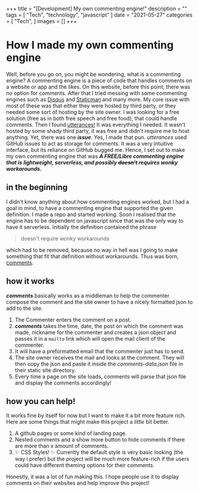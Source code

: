 +++
title = "[Development] My own commenting engine!"
description = ""
tags = [
	"Tech",
	"technology",
	"javascript"
]
date = "2021-05-27"
categories = [
    "Tech",
]
images = []
+++

# How I made my own commenting engine

Well, before you go on, you might be wondering, what is a commenting engine? A commenting engine is a piece of code that handles comments on a website or app and the likes. On this website, before this point, there was no option for comments. After that I tried messing with some commenting engines such as [Disqus](https://blog.disqus.com/) and [Staticman](https://staticman.net) and many more. My core issue with most of these was that either they were hosted by third party, or they needed some sort of hosting by the site owner. I was looking for a free solution (free as in both free speech and free food), that could handle comments. Then I found [utterances!](https://utteranc.es/) It was everything I needed. It wasn't hosted by some shady third party, it was free and didn't require me to host anything. Yet, there was one ***issue***. Yes, I made that pun. *utterances* used GitHub issues to act as storage for comments. It was a very intuitive interface, but its reliance on GitHub bugged me. Hence, I set out to make my own commenting engine that was ***A FREE/Libre commenting engine that is lightweight, serverless, and possibly ~~doesn't~~ requires wonky workarounds.***

## in the beginning

I didn't know anything about how commenting engines worked, but I had a goal in mind, to have a commenting engine that supported the given definition. I made a repo and started working. Soon I realised that the engine has to be dependent on javascript since that was the only way to have it serverless. Initially the definition contained the phrase 
>doesn't require wonky workarounds

which had to be removed, because no way in hell was I going to make something that fit that definition without workarounds. Thus was born, [comments](https://github.com/gtlsgamr/comments).

## how it works

***comments*** basically works as a middleman to help the commenter compose the comment and the site owner to have a nicely formatted json to add to the site. 

1. The Commenter enters the comment on a post.
2. ***comments*** takes the time, date, the post on which the comment was made, nickname for the commenter and creates a json object and passes it in a `mailto` link which will open the mail client of the commenter.
3. It will have a preformatted email that the commenter just has to send.
4. The site owner receives the mail and looks at the comment. They will then copy the json and paste it inside the *comments-data.json* file in their static site directory.
5. Every time a page on the site loads, comments will parse that json file and display the comments accordingly!
	

## how you can help!

It works fine by itself for now but I want to make it a bit more feature rich. Here are some things that might make this project a *little* bit better.

1. A github pages or some kind of landing page.
2. Nested comments and a show more button to hide comments if there are more than x amount of comments.
3. ✨ CSS Styles! ✨ Currently the default style is very basic looking (the way i prefer) but the project will be much more feature-rich if the users could have different theming options for their comments.

Honestly, it was a lot of fun making this. I hope people use it to display comments on their websites and help improve this project! 
